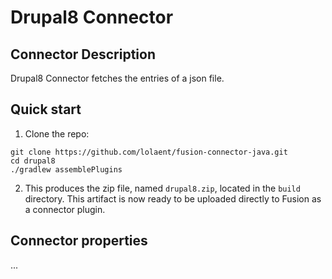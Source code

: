 # Drupal8 Connector

## Connector Description

Drupal8 Connector fetches the entries of a json file.

## Quick start

1. Clone the repo:
```
git clone https://github.com/lolaent/fusion-connector-java.git
cd drupal8
./gradlew assemblePlugins
```
2. This produces the zip file, named `drupal8.zip`, located in the `build` directory.
This artifact is now ready to be uploaded directly to Fusion as a connector plugin.

## Connector properties

...